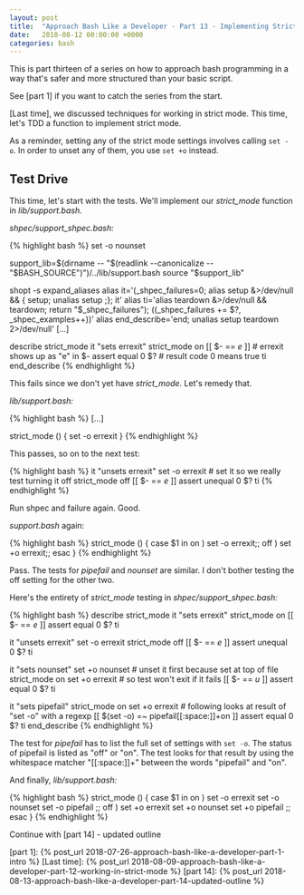 ```yaml
---
layout: post
title:  "Approach Bash Like a Developer - Part 13 - Implementing Strict Mode"
date:   2018-08-12 00:00:00 +0000
categories: bash
---
```


This is part thirteen of a series on how to approach bash programming in
a way that's safer and more structured than your basic script.

See [part 1] if you want to catch the series from the start.

[Last time], we discussed techniques for working in strict mode.  This
time, let's TDD a function to implement strict mode.

As a reminder, setting any of the strict mode settings involves calling
`set -o`.  In order to unset any of them, you use `set +o` instead.

Test Drive
----------

This time, let's start with the tests.  We'll implement our
*strict_mode* function in *lib/support.bash*.

*shpec/support_shpec.bash:*

{% highlight bash %}
set -o nounset

support_lib=$(dirname -- "$(readlink --canonicalize -- "$BASH_SOURCE")")/../lib/support.bash
source "$support_lib"

shopt -s expand_aliases
alias it='(_shpec_failures=0; alias setup &>/dev/null && { setup; unalias setup ;}; it'
alias ti='alias teardown &>/dev/null && teardown; return "$_shpec_failures"); ((_shpec_failures += $?, _shpec_examples++))'
alias end_describe='end; unalias setup teardown 2>/dev/null'
[...]

describe strict_mode
  it "sets errexit"
    strict_mode on
    [[ $- == *e* ]]       # errexit shows up as "e" in $-
    assert equal 0 $?     # result code 0 means true
  ti
end_describe
{% endhighlight %}

This fails since we don't yet have *strict_mode*.  Let's remedy that.

*lib/support.bash:*

{% highlight bash %}
[...]

strict_mode () {
  set -o errexit
}
{% endhighlight %}

This passes, so on to the next test:

{% highlight bash %}
it "unsets errexit"
  set -o errexit    # set it so we really test turning it off
  strict_mode off
  [[ $- == *e* ]]
  assert unequal 0 $?
ti
{% endhighlight %}

Run shpec and failure again.  Good.

*support.bash* again:

{% highlight bash %}
strict_mode () {
  case $1 in
    on  ) set -o errexit;;
    off ) set +o errexit;;
  esac
}
{% endhighlight %}

Pass.  The tests for *pipefail* and *nounset* are similar.  I don't
bother testing the off setting for the other two.

Here's the entirety of *strict_mode* testing in
*shpec/support_shpec.bash:*

{% highlight bash %}
describe strict_mode
  it "sets errexit"
    strict_mode on
    [[ $- == *e* ]]
    assert equal 0 $?
  ti

  it "unsets errexit"
    set -o errexit
    strict_mode off
    [[ $- == *e* ]]
    assert unequal 0 $?
  ti

  it "sets nounset"
    set +o nounset    # unset it first because set at top of file
    strict_mode on
    set +o errexit    # so test won't exit if it fails
    [[ $- == *u* ]]
    assert equal 0 $?
  ti

  it "sets pipefail"
    strict_mode on
    set +o errexit
    # following looks at result of "set -o" with a regexp
    [[ $(set -o) =~ pipefail[[:space:]]+on ]]
    assert equal 0 $?
  ti
end_describe
{% endhighlight %}

The test for *pipefail* has to list the full set of settings with `set
-o`.  The status of pipefail is listed as "off" or "on".  The test looks
for that result by using the whitespace matcher "[[:space:]]+" between
the words "pipefail" and "on".

And finally, *lib/support.bash:*

{% highlight bash %}
strict_mode () {
  case $1 in
    on )
      set -o errexit
      set -o nounset
      set -o pipefail
      ;;
    off )
      set +o errexit
      set +o nounset
      set +o pipefail
      ;;
  esac
}
{% endhighlight %}

Continue with [part 14] - updated outline

  [part 1]:     {% post_url 2018-07-26-approach-bash-like-a-developer-part-1-intro                    %}
  [Last time]:  {% post_url 2018-08-09-approach-bash-like-a-developer-part-12-working-in-strict-mode  %}
  [part 14]:    {% post_url 2018-08-13-approach-bash-like-a-developer-part-14-updated-outline         %}
